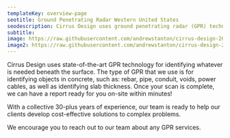 ```yaml
---
templateKey: overview-page
seotitle: Ground Penetrating Radar Western United States
seodescription: Cirrus Design uses ground penetrating radar (GPR) technology to help identify what is below a surface servicing Washington and Idaho
subtitle:
image: https://raw.githubusercontent.com/andrewstanton/cirrus-design-2021/staging/src/img/content/gpr/gpr-tool1.jpg
image2: https://raw.githubusercontent.com/andrewstanton/cirrus-design-2021/staging/src/img/content/gpr/gpr-tool2.jpg
---
```


Cirrus Design uses state-of-the-art GPR technology for identifying whatever is needed beneath the surface. The type of GPR that we use is for identifying objects in concrete, such as: rebar, pipe, conduit, voids, power cables, as well as identifying slab thickness. Once your scan is complete, we can have a report ready for you on-site within minutes!

With a collective 30-plus years of experience, our team is ready to help our clients develop cost-effective solutions to complex problems.

We encourage you to reach out to our team about any GPR services.